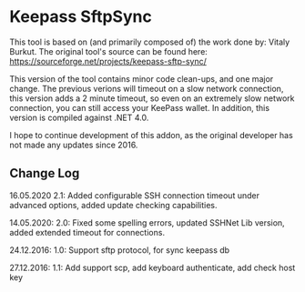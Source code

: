 Keepass SftpSync
================

This tool is based on (and primarily composed of) the work done by: Vitaly Burkut.
The original tool's source can be found here: https://sourceforge.net/projects/keepass-sftp-sync/

This version of the tool contains minor code clean-ups, and one major change.
The previous verions will timeout on a slow network connection, this version adds a 2 minute timeout, so even on an extremely slow network connection, you can still access your KeePass wallet.
In addition, this version is compiled against .NET 4.0.

I hope to continue development of this addon, as the original developer has not made any updates since 2016.

Change Log
--------------
16.05.2020	2.1: Added configurable SSH connection timeout under advanced options, added update checking capabilities.

14.05.2020: 2.0: Fixed some spelling errors, updated SSHNet Lib version, added extended timeout for connections.

24.12.2016:	1.0: Support sftp protocol, for sync keepass db

27.12.2016: 1.1: Add support scp, add keyboard authenticate, add check host key